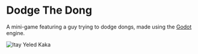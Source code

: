 # Dodge The Dong

  A mini-game featuring a guy trying to dodge dongs, made using the [Godot](https://godotengine.org/features) engine.
  
  ![Itay Yeled Kaka](https://media.giphy.com/media/hqm1JLFKZziVke5c0G/giphy.gif)
